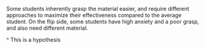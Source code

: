 Some students inherently grasp the material easier, and require different approaches to maximize their effectiveness compared to the average student. On the flip side, some students have high anxiety and a poor grasp, and also need different material.

^ This is a hypothesis